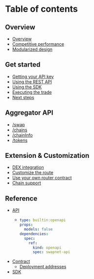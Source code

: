 # Table of contents

## Overview

* [Overview](README.md)
* [Competitive performance](overview/competitive-performance.md)
* [Modularized design](overview/modularized-architecture.md)

## Get started

* [Getting your API key](get-started/getting-your-api-key.md)
* [Using the REST API](get-started/using-the-rest-api.md)
* [Using the SDK](get-started/using-the-sdk.md)
* [Executing the trade](get-started/executing-the-trade.md)
* [Next steps](get-started/next-steps.md)

## Aggregator API

* [/swap](aggregator-api/swap.md)
* [/chains](aggregator-api/chains.md)
* [/chainInfo](aggregator-api/chaininfo.md)
* [/tokens](aggregator-api/tokens.md)

## Extension & Customization

* [DEX integration](extension-and-customization/dex-integration.md)
* [Customize the route](extension-and-customization/customize-the-route.md)
* [Use your own router contract](extension-and-customization/use-your-own-router-contract.md)
* [Chain support](extension-and-customization/chain-integration.md)

## Reference

* [API](reference/api/README.md)
  * ```yaml
    type: builtin:openapi
    props:
      models: false
    dependencies:
      spec:
        ref:
          kind: openapi
          spec: swapnet-api
    ```
* [Contract](reference/contract/README.md)
  * [Deployment addresses](reference/contract/deployment-addresses.md)
* [SDK](reference/sdk.md)
